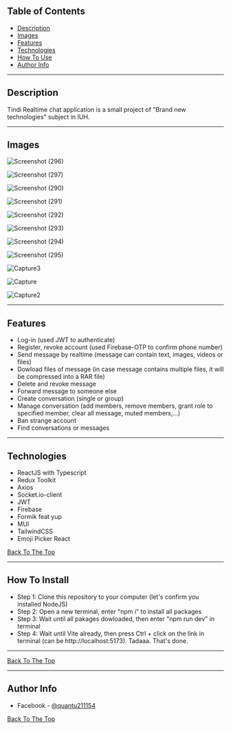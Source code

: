 ## Table of Contents

- [Description](#description)
- [Images](#images)
- [Features](#features)
- [Technologies](#technologies)
- [How To Use](#how-to-install)
- [Author Info](#author-info)

---

## Description

Tindi Realtime chat application is a small project of "Brand new technologies" subject in IUH.

---

## Images

![Screenshot (296)](https://user-images.githubusercontent.com/69999366/202864920-85077a1f-6b4d-4718-9c25-0c2d2ca794c6.png)

![Screenshot (297)](https://user-images.githubusercontent.com/69999366/202864927-82e924ec-0ed4-4f94-ac95-739f172a7935.png)

![Screenshot (290)](https://user-images.githubusercontent.com/69999366/202864936-edbafd67-54a2-41d9-b858-b4a7d41c2f12.png)

![Screenshot (291)](https://user-images.githubusercontent.com/69999366/202864940-f9e7d9af-d900-4c3d-9134-6ae0f00ceb21.png)

![Screenshot (292)](https://user-images.githubusercontent.com/69999366/202864943-d96e3d69-0771-4e1e-b493-b482f1a44a6b.png)

![Screenshot (293)](https://user-images.githubusercontent.com/69999366/202864953-29350e7c-1ace-4f59-998d-bdc83d33e6b1.png)

![Screenshot (294)](https://user-images.githubusercontent.com/69999366/202864957-62f49e21-a45a-4db0-8597-b608a1715848.png)

![Screenshot (295)](https://user-images.githubusercontent.com/69999366/202864960-4ef4d6d4-a307-447d-b333-e4c1bcf132d6.png)

![Capture3](https://user-images.githubusercontent.com/69999366/202865485-417204e2-7166-4264-8968-b3f3a57434b6.PNG)

![Capture](https://user-images.githubusercontent.com/69999366/202865488-f5c612b2-553f-47c7-9351-8b838a3abb95.PNG)

![Capture2](https://user-images.githubusercontent.com/69999366/202865491-b56ab474-0cc5-40df-a13e-b4e881420b98.PNG)

---

## Features

- Log-in (used JWT to authenticate)
- Register, revoke account (used Firebase-OTP to confirm phone number)
- Send message by realtime (message can contain text, images, videos or files)
- Dowload files of message (in case message contains multiple files, it will be compressed into a RAR file)
- Delete and revoke message
- Forward message to someone else
- Create conversation (single or group)
- Manage conversation (add members, remove members, grant role to specified member, clear all message, muted members,...)
- Ban strange account
- Find conversations or messages

---

## Technologies

- ReactJS with Typescript
- Redux Toolkit
- Axios
- Socket.io-client
- JWT
- Firebase
- Formik feat yup
- MUI
- TailwindCSS
- Emoji Picker React

[Back To The Top](#table-of-contents)

---

## How To Install

- Step 1: Clone this repository to your computer (let's confirm you installed NodeJS)
- Step 2: Open a new terminal, enter "npm i" to install all packages
- Step 3: Wait until all pakages dowloaded, then enter "npm run dev" in terminal
- Step 4: Wait until Vite already, then press Ctrl + click on the link in terminal (can be http://localhost:5173). Tadaaa. That's done.

---

[Back To The Top](#table-of-contents)

---

## Author Info

- Facebook - [@quantu211154](https://www.facebook.com/quan.tu.96558061/)

[Back To The Top](#table-of-contents)
